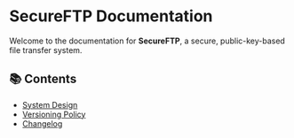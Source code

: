# SecureFTP Documentation

Welcome to the documentation for **SecureFTP**, a secure, public-key-based file transfer system.

## 📚 Contents

- [System Design](./system-design.md)
- [Versioning Policy](./versioning.md)
- [Changelog](./changelog/v1.0.md)

